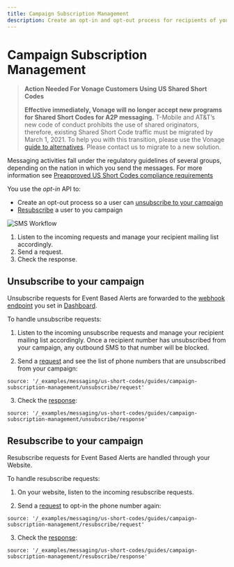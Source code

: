 ```yaml
---
title: Campaign Subscription Management
description: Create an opt-in and opt-out process for recipients of your campaign.
---
```


# Campaign Subscription Management

> **Action Needed For Vonage Customers Using US Shared Short Codes**
>
>**Effective immediately, Vonage will no longer accept new programs for Shared Short Codes for A2P messaging.** T-Mobile and AT&T’s new code of conduct prohibits the use of shared originators, therefore, existing Shared Short Code traffic must be migrated by March 1, 2021. To help you with this transition, please use the Vonage [guide to alternatives](https://help.nexmo.com/hc/en-us/articles/360050905592).  Please contact us to migrate to a new solution.

Messaging activities fall under the regulatory guidelines of several groups, depending on the nation in which you send the messages. For more information see [Preapproved US Short Codes compliance requirements](https://help.nexmo.com/hc/en-us/articles/204015403-Preapproved-US-Short-Codes-compliance-requirements)

You use the *opt-in* API to:

* Create an opt-out process so a user can [unsubscribe to your campaign](#unsubscribe-to-your-campaign)
* [Resubscribe](#resubscribe-to-your-campaign) a user to you campaign

![SMS Workflow](/images/workflow_campaign_subscription_management.svg)

1. Listen to the incoming requests and manage your recipient mailing list accordingly.
2. Send a request.
3. Check the response.

## Unsubscribe to your campaign

Unsubscribe requests for Event Based Alerts are forwarded to the [webhook endpoint](/concepts/guides/webhooks) you set in [Dashboard](https://dashboard.nexmo.com/private/settings).

To handle unsubscribe requests:

1. Listen to the incoming unsubscribe requests and manage your recipient mailing list accordingly.
Once a recipient number has unsubscribed from your campaign, any outbound SMS to that number will be blocked.

2. Send a [request](/api/sms/us-short-codes/alerts/subscription#request) and see the list of phone numbers that are unsubscribed from your campaign:

```tabbed_examples
source: '/_examples/messaging/us-short-codes/guides/campaign-subscription-management/unsubscribe/request'
```

3. Check the [response](/api/sms/us-short-codes/alerts/subscription#response):

```tabbed_examples
source: '/_examples/messaging/us-short-codes/guides/campaign-subscription-management/unsubscribe/response'
```

## Resubscribe to your campaign

Resubscribe requests for Event Based Alerts are handled through your Website.

To handle resubscribe requests:

1. On your website, listen to the incoming resubscribe requests.

2. Send a [request](/api/sms/us-short-codes/alerts/subscription#request) to opt-in the phone number again:

```tabbed_examples
source: '/_examples/messaging/us-short-codes/guides/campaign-subscription-management/resubscribe/request'
```

3. Check the [response](/api/sms/us-short-codes/alerts/subscription#response):

```tabbed_examples
source: '/_examples/messaging/us-short-codes/guides/campaign-subscription-management/resubscribe/response'
```
